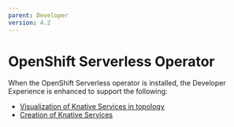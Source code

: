 ```yaml
---
parent: Developer
version: 4.2
---
```

# OpenShift Serverless Operator

When the OpenShift Serverless operator is installed, the Developer Experience is enhanced to support the following:
- [Visualization of Knative Services in topology](https://openshift.github.io/openshift-origin-design/designs/developer/operator-serverless-42/knative-services-topology.md)
- [Creation of Knative Services](https://openshift.github.io/openshift-origin-design/designs/developer/operator-serverless-42/knative-services-add.md)
